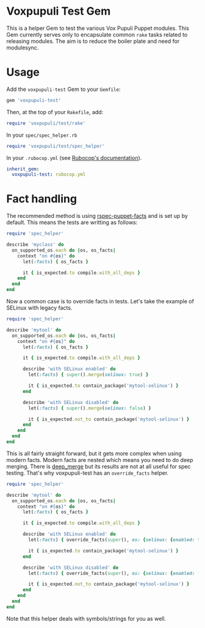 # Voxpupuli Test Gem

This is a helper Gem to test the various Vox Pupuli Puppet modules. This Gem currently serves only to encapsulate common `rake` tasks related to releasing modules. The aim is to reduce the boiler plate and need for modulesync.

# Usage
Add the `voxpupuli-test` Gem to your `Gemfile`:

```ruby
gem 'voxpupuli-test'
```

Then, at the top of your `Rakefile`, add:

```ruby
require 'voxpupuli/test/rake'
```

In your `spec/spec_helper.rb`

```ruby
require 'voxpupuli/test/spec_helper'
```

In your `.rubocop.yml` (see [Rubocop's documentation](https://docs.rubocop.org/rubocop/configuration.html#inheriting-configuration-from-a-dependency-gem)).

```yaml
inherit_gem:
  voxpupuli-test: rubocop.yml
```

# Fact handling

The recommended method is using [rspec-puppet-facts](https://github.com/mcanevet/rspec-puppet-facts) and is set up by default. This means the tests are writting as follows:

```ruby
require 'spec_helper'

describe 'myclass' do
  on_supported_os.each do |os, os_facts|
    context "on #{os}" do
      let(:facts) { os_facts }

      it { is_expected.to compile.with_all_deps }
    end
  end
end
```

Now a common case is to override facts in tests. Let's take the example of SELinux with legacy facts.

```ruby
require 'spec_helper'

describe 'mytool' do
  on_supported_os.each do |os, os_facts|
    context "on #{os}" do
      let(:facts) { os_facts }

      it { is_expected.to compile.with_all_deps }

      describe 'with SELinux enabled' do
        let(:facts) { super().merge(selinux: true) }

        it { is_expected.to contain_package('mytool-selinux') }
      end

      describe 'with SELinux disabled' do
        let(:facts) { super().merge(selinux: false) }

        it { is_expected.not_to contain_package('mytool-selinux') }
      end
    end
  end
end
```

This is all fairly straight forward, but it gets more complex when using modern facts. Modern facts are nested which means you need to do deep merging. There is [deep_merge](https://rubygems.org/gems/deep_merge) but its results are not at all useful for spec testing. That's why voxpupuli-test has an `override_facts` helper.

```ruby
require 'spec_helper'

describe 'mytool' do
  on_supported_os.each do |os, os_facts|
    context "on #{os}" do
      let(:facts) { os_facts }

      it { is_expected.to compile.with_all_deps }

      describe 'with SELinux enabled' do
        let(:facts) { override_facts(super(), os: {selinux: {enabled: true}}) }

        it { is_expected.to contain_package('mytool-selinux') }
      end

      describe 'with SELinux disabled' do
        let(:facts) { override_facts(super(), os: {selinux: {enabled: false}}) }

        it { is_expected.not_to contain_package('mytool-selinux') }
      end
    end
  end
end
```

Note that this helper deals with symbols/strings for you as well.
